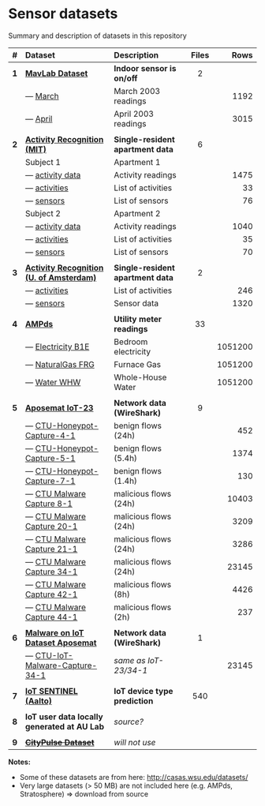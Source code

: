 # Sensor datasets

Summary and description of datasets in this repository

|   #   | Dataset                                                                    | Description                        | Files |    Rows | 
|:-----:|:---------------------------------------------------------------------------|:-----------------------------------|:-----:|--------:|
| **1** | **[MavLab Dataset](mavlab)**                                               | **Indoor sensor is on/off**        |   2   |         |
|       | — [March](mavlab/2003_march.csv)                                           | March 2003 readings                |       |    1192 |
|       | — [April](mavlab/2003_april.csv)                                           | April 2003 readings                |       |    3015 | 
|       |                                                                            |                                    |       |         |
| **2** | **[Activity Recognition (MIT)](ar-mit)**                                   | **Single-resident apartment data** |   6   |         |
|       | Subject 1                                                                  | Apartment 1                        |       |         |
|       | — [activity data](ar-mit/1_activities_data.csv)                            | Activity readings                  |       |    1475 |
|       | — [activities](ar-mit/1_activities.csv)                                    | List of activities                 |       |      33 |
|       | — [sensors](ar-mit/1_sensors.csv)                                          | List of sensors                    |       |      76 |
|       | Subject 2                                                                  | Apartment 2                        |       |         |
|       | — [activity data](ar-mit/2_activities_data.csv)                            | Activity readings                  |       |    1040 |
|       | — [activities](ar-mit/2_activities.csv)                                    | List of activities                 |       |      35 |
|       | — [sensors](ar-mit/2_sensors.csv)                                          | List of sensors                    |       |      70 |
|       |                                                                            |                                    |       |         |
| **3** | **[Activity Recognition (U. of Amsterdam)](ar-ams)**                       | **Single-resident apartment data** |   2   |         |
|       | — [activities](ar-ams/activities.csv)                                      | List of activities                 |       |     246 |
|       | — [sensors](ar-ams/sensors.csv)                                            | Sensor data                        |       |    1320 |
|       |                                                                            |                                    |       |         |
| **4** | **[AMPds](ampds)**                                                         | **Utility meter readings**         |  33   |         |
|       | — [Electricity B1E](ampds/Electricity_B1E-1.csv)                           | Bedroom electricity                |       | 1051200 |
|       | — [NaturalGas FRG](ampds/NaturalGas_FRG-1.csv)                             | Furnace Gas                        |       | 1051200 |
|       | — [Water WHW](ampds/Water_WHW-1.csv)                                       | Whole-House Water                  |       | 1051200 |
|       |                                                                            |                                    |       |         |
| **5** | **[Aposemat IoT-23](iot-23)**                                              | **Network data (WireShark)**       |   9   |         |
|       | — [CTU-Honeypot-Capture-4-1](iot-23/CTU-Honeypot-Capture-4-1-labeled.csv)  | benign flows (24h)                 |       |     452 |
|       | — [CTU-Honeypot-Capture-5-1](iot-23/CTU-Honeypot-Capture-5-1-labeled.csv)  | benign flows (5.4h)                |       |    1374 |
|       | — [CTU-Honeypot-Capture-7-1](iot-23/CTU-Honeypot-Capture-7-1-labeled.csv)  | benign flows (1.4h)                |       |     130 |
|       | — [CTU Malware Capture 8-1](iot-23/CTU-Malware-Capture-8-1-labeled.csv)    | malicious flows (24h)              |       |   10403 |
|       | — [CTU Malware Capture 20-1](iot-23/CTU-Malware-Capture-20-1-labeled.csv)  | malicious flows (24h)              |       |    3209 |
|       | — [CTU Malware Capture 21-1](iot-23/CTU-Malware-Capture-21-1-labeled.csv)  | malicious flows (24h)              |       |    3286 |
|       | — [CTU Malware Capture 34-1](iot-23/CTU-Malware-Capture-34-1-labeled.csv)  | malicious flows (24h)              |       |   23145 |
|       | — [CTU Malware Capture 42-1](iot-23/CTU-Malware-Capture-42-1-labeled.csv)  | malicious flows (8h)               |       |    4426 |
|       | — [CTU Malware Capture 44-1](iot-23/CTU-Malware-Capture-44-1-labeled.csv)  | malicious flows (2h)               |       |     237 |
|       |                                                                            |                                    |       |         |
| **6** | **[Malware on IoT Dataset Aposemat](malware)**                             | **Network data (WireShark)**       |   1   |         |
|       | — [CTU-IoT-Malware-Capture-34-1](malware/Malware_Capture-34-1-labeled.csv) | _same as IoT-23/34-1_              |       |   23145 |
|       |                                                                            |                                    |       |         |
| **7** | **[IoT SENTINEL (Aalto)](iot-sentinel)**                                   | **IoT device type prediction**     |  540  |         |
|       |                                                                            |                                    |       |         |
| **8** | **IoT user data locally generated at AU Lab**                              | _source?_                          |       |         |
|       |                                                                            |                                    |       |         |
| **9** | **[~~CityPulse Dataset~~][CityPulse]**                                     | _will not use_                     |       |         |


**Notes:**

- Some of these datasets are from here: <http://casas.wsu.edu/datasets/>
- Very large datasets (> 50 MB) are not included here (e.g. AMPds, Stratosphere) => download from source

[CityPulse]: http://iot.ee.surrey.ac.uk:8080/datasets.html
